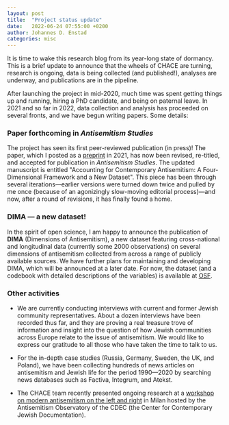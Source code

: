```yaml
---
layout: post
title:  "Project status update"
date:   2022-06-24 07:55:00 +0200
author: Johannes D. Enstad
categories: misc
---
```

It is time to wake this research blog from its year-long state of dormancy. This is a brief update to announce that the wheels of CHACE are turning, research is ongoing, data is being collected (and published!), analyses are underway, and publications are in the pipeline.

After launching the project in mid-2020, much time was spent getting things up and running, hiring a PhD candidate, and being on paternal leave. In 2021 and so far in 2022, data collection and analysis has proceeded on several fronts, and we have begun writing papers. Some details:

### Paper forthcoming in *Antisemitism Studies* 

The project has seen its first peer-reviewed publication (in press)! The paper, which I posted as a [preprint](/chaceweb/misc/2021/09/06/Preprint-contemporary-antisemitism-in-three-dimensions.html) in 2021, has now been revised, re-titled, and accepted for publication in *Antisemitism Studies*. The updated manuscript is entitled "Accounting for Contemporary Antisemitism: A Four-Dimensional Framework and a New Dataset". This piece has been through several iterations—earlier versions were turned down twice and pulled by me once (because of an agonizingly slow-moving editorial process)—and now, after a round of revisions, it has finally found a home.

### DIMA — a new dataset!

In the spirit of open science, I am happy to announce the publication of **DIMA** (Dimensions of Antisemitism), a new dataset featuring cross-national and longitudinal data (currently some 2000 observations) on several dimensions of antisemitism collected from across a range of publicly available sources. We have further plans for maintaining and developing DIMA, which will be announced at a later date. For now, the dataset (and a codebook with detailed descriptions of the variables) is available at [OSF](https://osf.io/x4vcj/).

### Other activities

* We are currently conducting interviews with current and former Jewish community representatives. About a dozen interviews have been recorded thus far, and they are proving a real treasure trove of information and insight into the question of how Jewish communities across Europe relate to the issue of antisemitism. We would like to express our gratitude to all those who have taken the time to talk to us.

* For the in-depth case studies (Russia, Germany, Sweden, the UK, and Poland), we have been collecting hundreds of news articles on antisemitism and Jewish life for the period 1990—2020 by searching news databases such as Factiva, Integrum, and Atekst.

* The CHACE team recently presented ongoing research at a [workshop on modern antisemitism on the left and right](https://www.osservatorioantisemitismo.it/eventi-e-iniziative/fondazione-cdec-in-collaborazione-con-il-centre-for-research-on-extremism-c-rex-delluniversita-di-oslo-e-il-diversity-studies-centre-oslo-disco-delloslo-metropolitan-university/) in Milan hosted by the Antisemitism Observatory of the CDEC (the Center for Contemporary Jewish Documentation).
